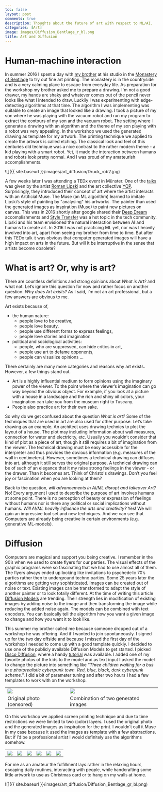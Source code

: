 ```yaml
---
toc: false
layout: post
comments: true
description: Thoughts about the future of art with respect to ML/AI.
categories: [Art]
image: images/Diffusion_Bentlage_r_bl.png
title: Art and Diffusion
---
```


# Human-machine interaction

In summer 2016 I spent a day with [my brother](http://www.maximilian-tomasoni.com/) at his studio in the [Monastery of Bentlage](https://www.kloster-bentlage.de/en/kunst-kultur-en/bentlage-print-society) to try out fine art printing. The monastery is in the countryside and is a very calming place to escape from everyday life.
As preparation for the workshop my brother asked me to prepare a drawing. I'm not a good drawer, my hands are shaky and whatever comes out of the pencil never looks like what I intended to draw. Luckily I was experimenting with edge-detecting algorithms at that time. The algorithm I was implementing was suitable to create an image that looked like a drawing. I took a picture of my son where he was playing with the vacuum robot and run my program to extract the contours of my son and the vacuum robot. The setting where I generate a drawing with an algorithm and the theme of my son playing with a robot was very appealing.
In the workshop we used the generated drawing as template for my artwork. The printing technique we applied to create the artwork is called etching. The classical look and feel of this centuries old technique was a nice contrast to the rather modern theme - a kid playing with a smart robot. Yet, it made the interaction between humans and robots look pretty normal. And I was proud of my amateurish accomplishments.

![]({{ site.baseurl }}/images/art_diffusion/Druck_rob2.jpg)

A few weeks later I was attending a TEDx event in Münster. One of the [talks](https://www.youtube.com/watch?v=oVE5rRJa0D8) was given by the artist [Roman Lipski](https://www.romanlipski.com/) and the art collective [YQP](http://www.yqp.computer/). Surprisingly, they introduced their concept of art where the artist interacts with an Artificial Muse. The Muse (an ML algorithm) learned to imitate Lipski’s style of painting by "analysing" his artworks. The painter than used the generated images as inspiration (Muse) to paint new pictures on canvas.
This was in 2016 shortly after google shared their [Deep Dream](http://ai.googleblog.com/2015/06/inceptionism-going-deeper-into-neural.html) accomplishments and [Style Transfer](http://arxiv.org/abs/1508.06576) was a hot topic in the tech community. Lipski and his team envisioned the natural interaction between AI and humans to create art.
In 2016 I was not practicing ML yet, nor was I heavily involved into art, apart from seeing my brother from time to time. But after this TEDx talk it was obvious that computer generated images will have a high impact on arts in the future. But will it be interruptive in the sense that artists become obsolete?

# What is art? Or, why is art?

There are countless definitions and strong opinions about *What is Art?* and what not. Let’s ignore this question for now and rather focus on another question.
*Why does Art exists?*
As I said, I’m not an art professional, but a few answers are obvious to me.

Art exists because of,
- the human nature:
    - people love to be creative,
    - people love beauty,
    - people use different forms to express feelings,
    - people love stories and imagination
- political and sociological activities:
    - people, who are suppressed, can hide critics in art,
    - people use art to defame opponents,
    - people can visualize opinions
…

There certainly are many more categories and reasons why art exists. However, a few things stand out.
- Art is a highly influential medium to form opinions using the imaginary power of the viewer. To the point where the viewer’s imagination can go way beyond the obvious object. For example, if you look at a picture with a house in a landscape and the rich and shiny oil colors, your imagination can take you from the museum right to Tuscany.
- People also practice art for their own sake.

So why do we get confused about the question *What is art?* Some of the techniques that are used in art are also used for other purpose.
Let’s take drawing as an example. An architect uses drawing technics to plot the layout of a house. The plot may including information about wall measures, connection for water and electricity, etc. Usually you wouldn’t consider that kind of plot as a piece of art, though it still requires a bit of imagination from the viewer. The technical drawing must be easy accessible for the interpreter and thus provides the obvious information (e.g. measures of the wall in centimeters). However, sometimes a technical drawing can diffuses into art. although it still serves the original purpose. A technical drawing can be of such of an elegance that it my raise strong feelings in the viewer - or the drawer. Than it becomes art. Think of Christo's drawings. Don’t you feel joy or fascination when you are looking at them?

Back to the question, *will advancements in AI/ML disrupt and takeover Art?* No! Every argument I used to describe the purpose of art involves humans at some point. There is no perception of beauty or expression of feelings without humans nor is there any political or social implications without humans.
*Will AI/ML heavily influence the arts and creativity?* Yes! We will gain an impressive tool set and new techniques. And we can see that Computers are already being creative in certain environments (e.g. generative ML-models).

# Diffusion

Computers are magical and support you being creative. I remember in the 90’s when we used to create flyers for our parties. The visual effects of the graphic programs were so fascinating that we had to use almost all of them. The flyers always ended up looking like invitations to psychedelic 70’s parties rather then to underground techno parties.
Some 25 years later the algorithms are getting very sophisticated. Images can be created out of noise or text. Existing images can be transformed to adapt the style of another painter or to look totally different.
At the time of writing this article [Diffusion Models](https://arxiv.org/abs/2112.10752) are trending. Their strength lies in modification of existing images by adding noise to the image and then transforming the image while reducing the added noise again. The models can be combined with text encoders. You can basically tell the algorithm how you want a given image to change and how you want it to look like.

This summer my brother called me because someone dropped out of a workshop he was offering. And if I wanted to join spontaneously. I signed up for the two day offside and because I missed the first day of the workshop I needed to come up with a good template quickly. I decided to use one of the publicly available Diffusion Models to get started. I picked [Disco Diffusion](https://colab.research.google.com/github/alembics/disco-diffusion/blob/main/Disco_Diffusion.ipynb), where a handy [tutorial](https://www.youtube.com/watch?v=wIw59kAU6u8) was available. I added one of my favorite photos of the kids to the model and as text input I asked the model to change the picture into something like “*Three children waiting for a bus in a photorealistic cyberpunk town. Red, blue, black, dark cyberpunk scheme.*”. I did a bit of parameter tuning and after two hours I had a few templates to work with on the workshop.

<table>
	<tr>
		<td><img src="{{ site.baseurl }}/images/art_diffusion/Foto.png"/></td>
 		<td><img src="{{ site.baseurl }}/images/art_diffusion/Diffusion_merged.png"></td>
	</tr>
	<tr>
		<td>Original photo (censored)</td>
		<td>Combination of two generated images</td>
	</tr>
</table>

On this workshop we applied screen printing technique and due to time restrictions we were limited to two (color) layers. I used the original photo and the generated images as inspiration for the print. I wouldn’t call it Muse in my case because it used the images as template with a few abstractions. But if I’d be a professional artist I would definitely use the algorithms somehow.

<table>
	<tr>
		<td><img src="{{ site.baseurl }}/images/art_diffusion/ws1.jpg"/></td>
 		<td><img src="{{ site.baseurl }}/images/art_diffusion/ws2.jpg"/></td>
 		<td><img src="{{ site.baseurl }}/images/art_diffusion/ws3.jpg"/></td>
 		<td><img src="{{ site.baseurl }}/images/art_diffusion/ws4.jpg"/></td>
 		<td><img src="{{ site.baseurl }}/images/art_diffusion/ws5.jpg"/></td>
		<td><img src="{{ site.baseurl }}/images/art_diffusion/ws6.jpg"/></td>
	</tr>
</table>

For me as an amateur the fulfillment lays rather in the relaxing hours, escaping daily routines, interacting with people, while handcrafting some little artwork to use as Christmas card or to hang on my walls at home.

![]({{ site.baseurl }}/images/art_diffusion/Diffusion_Bentlage_gr_bl.png)
